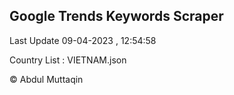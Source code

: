 

## Google Trends Keywords Scraper 
 
Last Update 09-04-2023 , 12:54:58

Country List :
VIETNAM.json



© Abdul Muttaqin 
